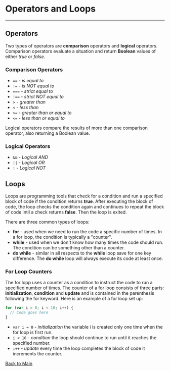 # Operators and Loops

---

## Operators

Two types of operators are **comparison** operators and **logical** operators. Comparison operators evaluate a situation and return **Boolean** values of either _true_ or _false_.

### Comparison Operators

- `==` - _is equal to_
- `!=` - _is NOT equal to_
- `===` - _strict equal to_
- `!==` - _strict NOT equal to_
- `>` - _greater than_
- `<` - _less than_
- `>=` - _greater than or equal to_
- `<=` - _less than or equal to_

Logical operators compare the results of more than one comparison operator, also returning a Boolean value.

### Logical Operators

- `&&` - _Logical AND_
- `||` - _Logical OR_
- `!` - _Logical NOT_

## Loops

Loops are programming tools that check for a condition and run a specified block of code if the condition returns **true**. After executing the block of code, the loop checks the condition again and continues to repeat the block of code intil a check returns **false**. Then the loop is exited.

There are three common types of loops:

- **for** - used when we need to run the code a specific number of times. In a for loop, the condition is typically a "counter".
- **while** - used when we don't know how many times the code should run. The condition can be something other than a counter.
- **do while** - similar in all respects to the **while** loop save for one key difference. The **do while** loop will always execute its code at least once.

### For Loop Counters

The for lopp uses a counter as a condition to instruct the code to run a specified number of times. The counter of a for loop consists of three parts: **initialization**, **condition** and **update** and is contained in the parenthesis following the for keyword. Here is an example of a for loop set up:

```javascript
for (var i = 0; i < 10; i++) {
  // Code goes here
}
```

- `var i = 0` - _initialization_ the variable i is created only one time when the for loop is first run.
- `i < 10` - _condition_ the loop should continue to run until it reaches the specified number.
- `i++` - _update_ every time the loop completes the block of code it increments the counter.

[Back to Main](../README.md)
